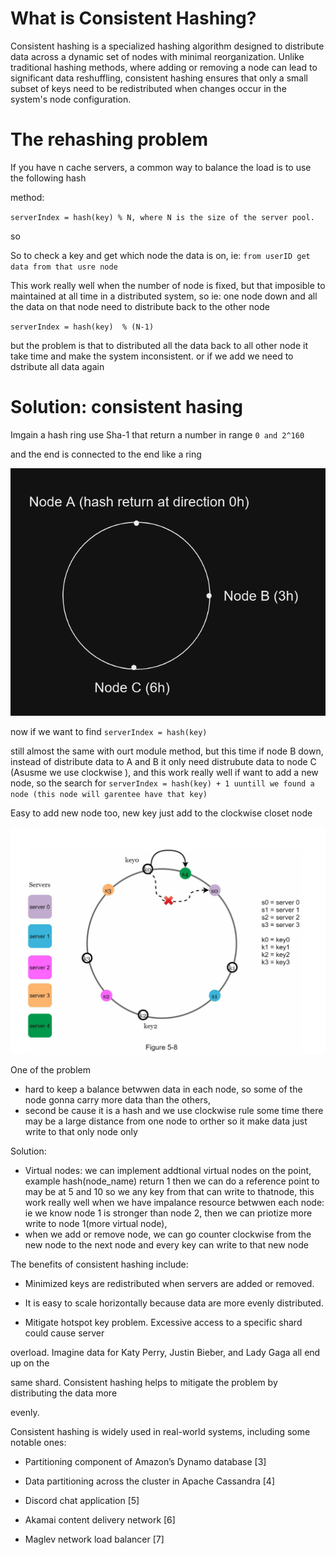 # What is Consistent Hashing?

Consistent hashing is a specialized hashing algorithm designed to distribute data across a dynamic set of nodes with minimal reorganization. Unlike traditional hashing methods, where adding or removing a node can lead to significant data reshuffling, consistent hashing ensures that only a small subset of keys need to be redistributed when changes occur in the system's node configuration.

# The rehashing problem

If you have n cache servers, a common way to balance the load is to use the following hash

method:

`serverIndex = hash(key) % N, where N is the size of the server pool.`

so 

So to check a key and get which node the data is on, ie: `from userID get data from that usre node`

This work really well when the number of node is fixed, but that imposible to maintained at all time in a distributed system, so ie: one node down and all the data on that node need to distribute back to the other node

`serverIndex = hash(key)  % (N-1)` 

but the problem is that to distributed all the data back to all other node it take time and make the system inconsistent. or if we add we need to dstribute all data again

# Solution: consistent hasing 

Imgain a hash ring use Sha-1 that return a number in range `0 and 2^160`

and the end is connected to the end like a ring 

![alt text](image.png)

now if we want to find `serverIndex = hash(key)`

still almost the same with ourt module method, but this time if node B down, instead of  distribute data to A and B it only need distrubute data to node C (Asusme we use clockwise ), and this work really well if want to add a new node, so the search for `serverIndex = hash(key) + 1 uuntill we found a node (this node will garentee have that key)` 

Easy to add new node too, new key just add to the clockwise closet node

![alt text](image-1.png)



One of the problem

- hard to keep a balance betwwen data in each node, so some of the node gonna carry more data than the others,
- second be cause it is a hash and we use clockwise rule some time there may be a large distance from one node to orther so it make data just write to that only node only

Solution:

- Virtual nodes: we can implement addtional virtual nodes on the point, example hash(node_name) return 1 then we can do a reference point to may be at 5 and 10 so we  any key from that can write to thatnode, this work really well when we have impalance resource betwwen each node: ie we know node 1 is stronger than node 2, then we can priotize more write to node 1(more virtual node), 
- when we add or remove node, we can go counter clockwise from the new node to the next node and every key can write to that new node





 The benefits of consistent hashing include:

- Minimized keys are redistributed when servers are added or removed.

- It is easy to scale horizontally because data are more evenly distributed.

- Mitigate hotspot key problem. Excessive access to a specific shard could cause server

overload. Imagine data for Katy Perry, Justin Bieber, and Lady Gaga all end up on the

same shard. Consistent hashing helps to mitigate the problem by distributing the data more

evenly.

Consistent hashing is widely used in real-world systems, including some notable ones:

- Partitioning component of Amazon’s Dynamo database [3]

- Data partitioning across the cluster in Apache Cassandra [4]

- Discord chat application [5]

- Akamai content delivery network [6]

- Maglev network load balancer [7]